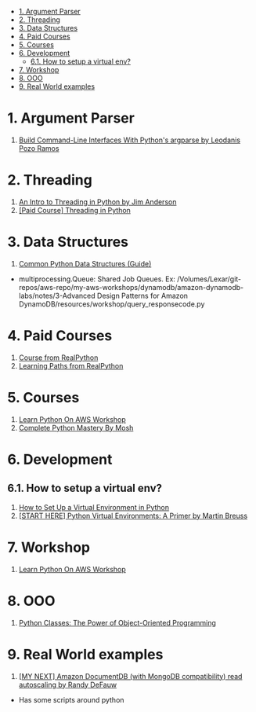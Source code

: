 
<!-- TOC -->

- [1. Argument Parser](#1-argument-parser)
- [2. Threading](#2-threading)
- [3. Data Structures](#3-data-structures)
- [4. Paid Courses](#4-paid-courses)
- [5. Courses](#5-courses)
- [6. Development](#6-development)
  - [6.1. How to setup a virtual env?](#61-how-to-setup-a-virtual-env)
- [7. Workshop](#7-workshop)
- [8. OOO](#8-ooo)
- [9. Real World examples](#9-real-world-examples)

<!-- /TOC -->

# 1. Argument Parser

1. [Build Command-Line Interfaces With Python's argparse by Leodanis Pozo Ramos ](https://realpython.com/command-line-interfaces-python-argparse/)

# 2. Threading

1. [An Intro to Threading in Python by Jim Anderson ](https://realpython.com/intro-to-python-threading/)
2. [[Paid Course] Threading in Python](https://realpython.com/courses/threading-python/)

# 3. Data Structures

1. [Common Python Data Structures (Guide)](https://realpython.com/python-data-structures/)
- multiprocessing.Queue: Shared Job Queues. Ex: /Volumes/Lexar/git-repos/aws-repo/my-aws-workshops/dynamodb/amazon-dynamodb-labs/notes/3-Advanced Design Patterns for Amazon DynamoDB/resources/workshop/query_responsecode.py

# 4. Paid Courses

1. [Course from RealPython](https://realpython.com/start-here/)
2. [Learning Paths from RealPython](https://realpython.com/learning-paths/)

# 5. Courses

1. [Learn Python On AWS Workshop](https://catalog.us-east-1.prod.workshops.aws/workshops/3d705026-9edc-40e8-b353-bdabb116c89c/en-US)
2. [Complete Python Mastery By Mosh](https://codewithmosh.com/courses/enrolled/417695)

# 6. Development

## 6.1. How to setup a virtual env?

1. [How to Set Up a Virtual Environment in Python](https://www.freecodecamp.org/news/how-to-setup-virtual-environments-in-python/)
2. [[START HERE] Python Virtual Environments: A Primer by Martin Breuss](https://realpython.com/python-virtual-environments-a-primer/)

# 7. Workshop

1. [Learn Python On AWS Workshop](https://catalog.us-east-1.prod.workshops.aws/workshops/3d705026-9edc-40e8-b353-bdabb116c89c/en-US)

# 8. OOO

1. [Python Classes: The Power of Object-Oriented Programming](https://realpython.com/python-classes/)

# 9. Real World examples

1. [[MY NEXT] Amazon DocumentDB (with MongoDB compatibility) read autoscaling by Randy DeFauw](https://aws.amazon.com/blogs/database/amazon-documentdb-with-mongodb-compatibility-read-autoscaling/)
- Has some scripts around python